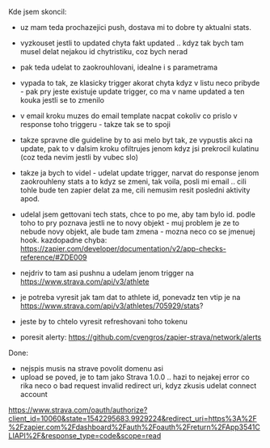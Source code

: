 Kde jsem skoncil:
 - uz mam teda prochazejici push, dostava mi to dobre ty aktualni stats.
 - vyzkouset jestli to updated chyta fakt updated .. kdyz tak bych tam musel delat nejakou id chytristiku, coz bych nerad
 - pak teda udelat to zaokrouhlovani, idealne i s parametrama
 
 - vypada to tak, ze klasicky trigger akorat chyta kdyz v listu neco pribyde - pak pry jeste existuje update trigger, co ma v name updated a ten kouka jestli se to zmenilo
 - v email kroku muzes do email template nacpat cokoliv co prislo v response toho triggeru - takze tak se to spoji
 - takze spravne dle guideline by to asi melo byt tak, ze vypustis akci na update, pak to v dalsim kroku ofiltrujes jenom kdyz jsi prekrocil kulatinu (coz teda nevim jestli by vubec slo)
 - takze ja bych to videl - udelat update trigger, narvat do response jenom zaokrouhleny stats a to kdyz se zmeni, tak voila, posli mi email .. cili tohle bude ten zapier delat za me, cili nemusim resit posledni aktivity apod.

 - udelal jsem gettovani tech stats, chce to po me, aby tam bylo id. podle toho to pry poznava jestli ne to novy objekt - muj problem je ze to nebude novy objekt, ale bude tam zmena - mozna neco co se jmenuej hook. kazdopadne chyba: https://zapier.com/developer/documentation/v2/app-checks-reference/#ZDE009
 - nejdriv to tam asi pushnu a udelam jenom trigger na https://www.strava.com/api/v3/athlete 
 - je potreba vyresit jak tam dat to athlete id, ponevadz ten vtip je na https://www.strava.com/api/v3/athletes/705929/stats?
 - jeste by to chtelo vyresit refreshovani toho tokenu
 - poresit alerty: https://github.com/cvengros/zapier-strava/network/alerts

Done:
 - nejspis musis na strave povolit domenu asi
 - upload se poved, je to tam jako Strava 1.0.0 .. hazi to nejakej error co rika neco o bad request invalid redirect uri, kdyz zkusis udelat connect account 

 https://www.strava.com/oauth/authorize?client_id=10060&state=1542295683.9929224&redirect_uri=https%3A%2F%2Fzapier.com%2Fdashboard%2Fauth%2Foauth%2Freturn%2FApp3541CLIAPI%2F&response_type=code&scope=read

